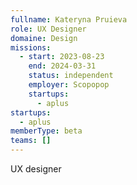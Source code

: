 ```yaml
---
fullname: Kateryna Pruieva
role: UX Designer
domaine: Design
missions:
  - start: 2023-08-23
    end: 2024-03-31
    status: independent
    employer: Scopopop
    startups:
      - aplus
startups:
  - aplus
memberType: beta
teams: []
---
```

UX designer